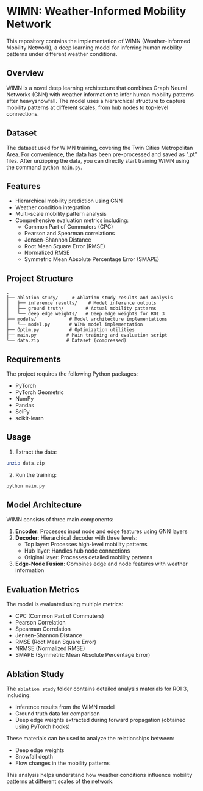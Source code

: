 # WIMN: Weather-Informed Mobility Network

This repository contains the implementation of WIMN (Weather-Informed Mobility Network), a deep learning model for inferring human mobility patterns under different weather conditions.

## Overview

WIMN is a novel deep learning architecture that combines Graph Neural Networks (GNN) with weather information to infer human mobility patterns after heavysnowfall. The model uses a hierarchical structure to capture mobility patterns at different scales, from hub nodes to top-level connections.

## Dataset

The dataset used for WIMN training, covering the Twin Cities Metropolitan Area. For convenience, the data has been pre-processed and saved as ".pt" files. After unzipping the data, you can directly start training WIMN using the command `python main.py`.

## Features

- Hierarchical mobility prediction using GNN
- Weather condition integration
- Multi-scale mobility pattern analysis
- Comprehensive evaluation metrics including:
  - Common Part of Commuters (CPC)
  - Pearson and Spearman correlations
  - Jensen-Shannon Distance
  - Root Mean Square Error (RMSE)
  - Normalized RMSE
  - Symmetric Mean Absolute Percentage Error (SMAPE)

## Project Structure

```
.
├── ablation study/     # Ablation study results and analysis
│   ├── inference results/    # Model inference outputs
│   ├── ground truth/        # Actual mobility patterns
│   └── deep edge weights/   # Deep edge weights for ROI 3
├── models/            # Model architecture implementations
│   └── model.py       # WIMN model implementation
├── Optim.py           # Optimization utilities
├── main.py           # Main training and evaluation script
└── data.zip          # Dataset (compressed)
```

## Requirements

The project requires the following Python packages:
- PyTorch
- PyTorch Geometric
- NumPy
- Pandas
- SciPy
- scikit-learn

## Usage

1. Extract the data:
```bash
unzip data.zip
```

2. Run the training:
```bash
python main.py
```

## Model Architecture

WIMN consists of three main components:

1. **Encoder**: Processes input node and edge features using GNN layers
2. **Decoder**: Hierarchical decoder with three levels:
   - Top layer: Processes high-level mobility patterns
   - Hub layer: Handles hub node connections
   - Original layer: Processes detailed mobility patterns
3. **Edge-Node Fusion**: Combines edge and node features with weather information

## Evaluation Metrics

The model is evaluated using multiple metrics:
- CPC (Common Part of Commuters)
- Pearson Correlation
- Spearman Correlation
- Jensen-Shannon Distance
- RMSE (Root Mean Square Error)
- NRMSE (Normalized RMSE)
- SMAPE (Symmetric Mean Absolute Percentage Error)

## Ablation Study

The `ablation study` folder contains detailed analysis materials for ROI 3, including:
- Inference results from the WIMN model
- Ground truth data for comparison
- Deep edge weights extracted during forward propagation (obtained using PyTorch hooks)

These materials can be used to analyze the relationships between:
- Deep edge weights
- Snowfall depth
- Flow changes in the mobility patterns

This analysis helps understand how weather conditions influence mobility patterns at different scales of the network.

